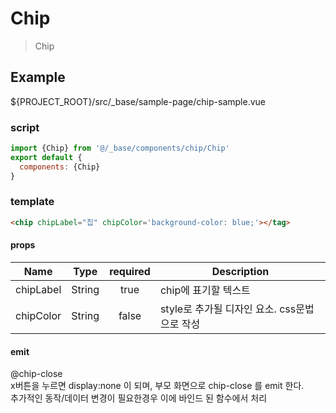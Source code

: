 # Chip

> Chip

## Example
${PROJECT_ROOT}/src/_base/sample-page/chip-sample.vue

### script
``` js
import {Chip} from '@/_base/components/chip/Chip'
export default {
  components: {Chip}
}
```

### template
``` html
<chip chipLabel="칩" chipColor='background-color: blue;'></tag>
```

#### props
| Name             | Type      | required | Description                           |
|------------------|-----------|:--------:|---------------------------------------|
| chipLabel         | String    |true      |chip에 표기할 텍스트|
| chipColor         | String    |false     |style로 추가될 디자인 요소. css문법으로 작성 |

#### emit
@chip-close <br/>
 x버튼을 누르면 display:none 이 되며, 부모 화면으로 chip-close 를 emit 한다. <br/>
 추가적인 동작/데이터 변경이 필요한경우 이에 바인드 된 함수에서 처리
